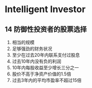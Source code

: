 # Intelligent Investor
## 14 防御性投资者的股票选择
1. 相当的规模
2. 足够强劲的财务状况
3. 至少在过去20年内联系支付过股息
4. 过去10年内没有负的利润
5. 10年内每股收益至少增长三分之一
6. 股价不高于净资产价值的1.5倍
7. 过去3年内的平均市盈率不超过15倍